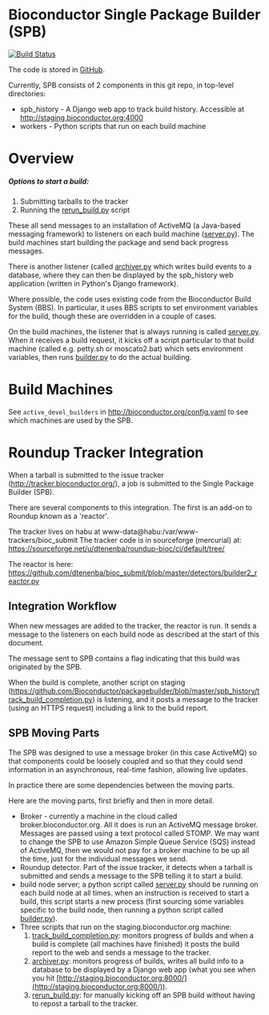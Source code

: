 Bioconductor Single Package Builder (SPB)
=========================================
[![Build Status](https://travis-ci.org/Bioconductor/packagebuilder.svg)](https://travis-ci.org/Bioconductor/packagebuilder)

The code is stored in [GitHub](https://github.com/Bioconductor/packagebuilder).

Currently, SPB consists of 2 components in this git repo, in top-level directories:
* spb_history - A Django web app to track build history.
  Accessible at http://staging.bioconductor.org:4000
* workers - Python scripts that run on each build machine

Overview
========

##### Options to start a build:
1. Submitting tarballs to the tracker
2. Running the [rerun_build.py](spb_history/rerun_build.py) script

These all send messages to an installation of ActiveMQ (a Java-based messaging framework) to listeners on each build machine ([server.py](workers/server.py)). The build machines
start building the package and send back progress messages.

There is another listener (called [archiver.py](workers/archiver.py) which
writes build events to a database, where they can
then be displayed by the spb_history web application
(written in Python's Django framework).

Where possible, the code uses existing code from the Bioconductor Build
System (BBS). In particular, it uses BBS scripts to set environment variables
for the build, though these are overridden in a couple of cases.

On the build machines, the listener that is always running is called
[server.py](workers/server.py). When it receives a build request, it kicks off a script
particular to that build machine (called e.g. petty.sh or moscato2.bat)
which sets environment variables, then runs [builder.py](workers/builder.py) to do the
actual building.



Build Machines
==============

See `active_devel_builders` in http://bioconductor.org/config.yaml
to see which machines are used by the SPB.



Roundup Tracker Integration
===========================

When a tarball is submitted to the issue tracker
(http://tracker.bioconductor.org/), a job is
submitted to the Single Package Builder (SPB).

There are several components to this integration. The
first is an add-on to Roundup known as a 'reactor'.

The tracker lives on habu at
www-data@habu:/var/www-trackers/bioc_submit
The tracker code is in sourceforge (mercurial) at:
https://sourceforge.net/u/dtenenba/roundup-bioc/ci/default/tree/

The reactor is here:
https://github.com/dtenenba/bioc_submit/blob/master/detectors/builder2_reactor.py


Integration Workflow
--------------------
When new messages are added to the tracker, the reactor is run.
It sends a message to the listeners on each build node as described
at the start of this document.

The message sent to SPB contains a flag indicating that this build was
originated by the SPB.

When the build is complete, another script on staging
(https://github.com/Bioconductor/packagebuilder/blob/master/spb_history/track_build_completion.py)
is listening, and it posts a message to the tracker
(using an HTTPS request) including a link to the build report.




## SPB Moving Parts

The SPB was designed to use a message broker (in this case ActiveMQ)
so that components could be loosely coupled and so that they could
send information in an asynchronous, real-time fashion, allowing
live updates.

In practice there are some dependencies between the moving parts.

Here are the moving parts, first briefly and then in more detail.

* Broker - currently a machine in the cloud called
  broker.bioconductor.org. All it does is run an ActiveMQ
  message broker. Messages are passed using a text protocol
  called STOMP. We may want to change the SPB to use
  Amazon Simple Queue Service (SQS) instead of ActiveMQ, then
  we would not pay for a broker machine to be up all the time,
  just for the individual messages we send.
* Roundup detector. Part of the issue tracker, it detects
  when a tarball is submitted and sends a message to the
  SPB telling it to start a build.
* build node server; a python script called [server.py](workers/server.py) should
  be running on each build node at all times. when an
  instruction is received to start a build, this script
  starts a new process (first sourcing some variables
  specific to the build node, then running a python script
  called [builder.py](workers/builder.py)).
* Three scripts that run on the staging.bioconductor.org machine:
  1) [track_build_completion.py](spb_history/track_build_completion.py): monitors progress
     of builds and when a build is complete (all machines
     have finished) it posts the build report to the web
     and sends a message to the tracker.
  2) [archiver.py](workers/archiver.py): monitors progress of builds, writes all build
     info to a database to be displayed by a Django web app
     (what you see when you hit [http://staging.bioconductor.org:8000/](http://staging.bioconductor.org:8000/)).
  3) [rerun_build.py](spb_history/rerun_build.py): for manually kicking off an SPB build without
     having to repost a tarball to the tracker.
